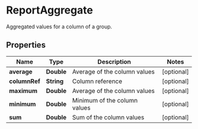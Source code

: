 

# ReportAggregate

Aggregated values for a column of a group.

## Properties

Name | Type | Description | Notes
------------ | ------------- | ------------- | -------------
**average** | **Double** | Average of the column values |  [optional]
**columnRef** | **String** | Column reference |  [optional]
**maximum** | **Double** | Average of the column values |  [optional]
**minimum** | **Double** | Minimum of the column values |  [optional]
**sum** | **Double** | Sum of the column values |  [optional]



